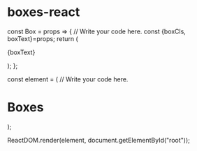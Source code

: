 # boxes-react
const Box = props => {
  //  Write your code here.
  const {boxCls, boxText}=props;
  return (
      <div className=(boxCls)>
      <p className="box-text">{boxText}</p>
     </div> 


  );
};

const element = (
  //  Write your code here. 
  <div className="box-bg-con">
      <h1 className="heading">Boxes</h1>
      <div className="box-con">
          <BOX boxCls="box-small" boxText="Small"/>
          <Box boxCls="box-medium" boxText="Medium"/>
          <Box boxCls="box-large" boxText="Large"/>
      </div>
  </div>
);

ReactDOM.render(element, document.getElementById("root"));
